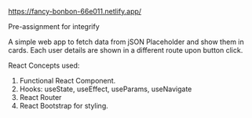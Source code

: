 https://fancy-bonbon-66e011.netlify.app/

Pre-assignment for integrify

A simple web app to fetch data from jSON Placeholder and show them in cards. Each user details are shown in a different route upon button click.

React Concepts used:
  1. Functional React Component.
  2. Hooks: useState, useEffect, useParams, useNavigate
  3. React Router
  4. React Bootstrap for styling.

